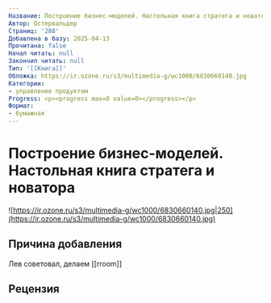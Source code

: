 ```yaml
---
Название: Построение бизнес-моделей. Настольная книга стратега и новатора
Автор: Остервальдер
Страниц: '288'
Добавлена в базу: 2025-04-13
Прочитана: false
Начал читать: null
Закончил читать: null
Тип: '[[Книга]]'
Обложка: https://ir.ozone.ru/s3/multimedia-g/wc1000/6830660140.jpg
Категории:
- управление продуктом
Progress: <p><progress max=0 value=0></progress></p>
Формат:
- бумажная
---
```

# Построение бизнес-моделей. Настольная книга стратега и новатора

![https://ir.ozone.ru/s3/multimedia-g/wc1000/6830660140.jpg|250](https://ir.ozone.ru/s3/multimedia-g/wc1000/6830660140.jpg)

## Причина добавления

Лев советовал, делаем [[rroom]]

## Рецензия